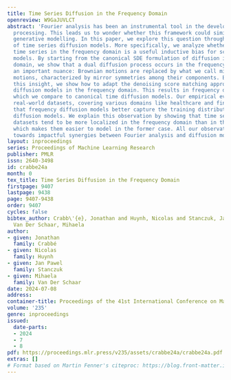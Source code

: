 ```yaml
---
title: Time Series Diffusion in the Frequency Domain
openreview: W9GaJUVLCT
abstract: 'Fourier analysis has been an instrumental tool in the development of signal
  processing. This leads us to wonder whether this framework could similarly benefit
  generative modelling. In this paper, we explore this question through the scope
  of time series diffusion models. More specifically, we analyze whether representing
  time series in the frequency domain is a useful inductive bias for score-based diffusion
  models. By starting from the canonical SDE formulation of diffusion in the time
  domain, we show that a dual diffusion process occurs in the frequency domain with
  an important nuance: Brownian motions are replaced by what we call mirrored Brownian
  motions, characterized by mirror symmetries among their components. Building on
  this insight, we show how to adapt the denoising score matching approach to implement
  diffusion models in the frequency domain. This results in frequency diffusion models,
  which we compare to canonical time diffusion models. Our empirical evaluation on
  real-world datasets, covering various domains like healthcare and finance, shows
  that frequency diffusion models better capture the training distribution than time
  diffusion models. We explain this observation by showing that time series from these
  datasets tend to be more localized in the frequency domain than in the time domain,
  which makes them easier to model in the former case. All our observations point
  towards impactful synergies between Fourier analysis and diffusion models.'
layout: inproceedings
series: Proceedings of Machine Learning Research
publisher: PMLR
issn: 2640-3498
id: crabbe24a
month: 0
tex_title: Time Series Diffusion in the Frequency Domain
firstpage: 9407
lastpage: 9438
page: 9407-9438
order: 9407
cycles: false
bibtex_author: Crabb\'{e}, Jonathan and Huynh, Nicolas and Stanczuk, Jan Pawel and
  Van Der Schaar, Mihaela
author:
- given: Jonathan
  family: Crabbé
- given: Nicolas
  family: Huynh
- given: Jan Pawel
  family: Stanczuk
- given: Mihaela
  family: Van Der Schaar
date: 2024-07-08
address:
container-title: Proceedings of the 41st International Conference on Machine Learning
volume: '235'
genre: inproceedings
issued:
  date-parts:
  - 2024
  - 7
  - 8
pdf: https://proceedings.mlr.press/v235/assets/crabbe24a/crabbe24a.pdf
extras: []
# Format based on Martin Fenner's citeproc: https://blog.front-matter.io/posts/citeproc-yaml-for-bibliographies/
---
```

